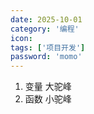 ```yaml
---
date: 2025-10-01
category: '编程'
icon: 
tags: ['项目开发']
password: 'momo'
---
```


1. 变量 大驼峰
2. 函数 小驼峰
